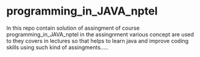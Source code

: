 # programming_in_JAVA_nptel
In this repo contain solution of assingment of course programming_in_JAVA_nptel
in the assingnment various concept are used to they covers in lectures so that helps to learn java and improve coding skills using such kind of assingments.....
